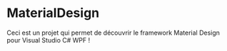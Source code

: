 # MaterialDesign
Ceci est un projet qui permet de découvrir le framework Material Design pour Visual Studio C# WPF !

